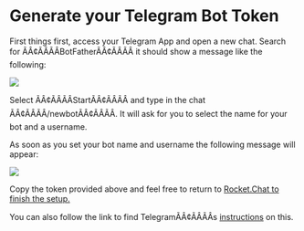 # Generate your Telegram Bot Token

First things first, access your Telegram App and open a new chat. Search for ÃÂ¢ÃÂÃÂBotFatherÃÂ¢ÃÂÃÂ it should show a message like the following:

![](../../../../../.gitbook/assets/2021-11-28\_20-19-31.png)

Select ÃÂ¢ÃÂÃÂStartÃÂ¢ÃÂÃÂ and type in the chat ÃÂ¢ÃÂÃÂ/newbotÃÂ¢ÃÂÃÂ. It will ask for you to select the name for your bot and a username.

As soon as you set your bot name and username the following message will appear:

![](../../../../../.gitbook/assets/2021-11-28\_20-21-07.png)

Copy the token provided above and feel free to return to [Rocket.Chat to finish the setup. ](https://docs.rocket.chat/guides/app-guides/omnichannel-apps/telegram-app/telegram-app-configuration)

You can also follow the link to find TelegramÃÂ¢ÃÂÃÂs [instructions](https://core.telegram.org/bots#6-botfather) on this.
